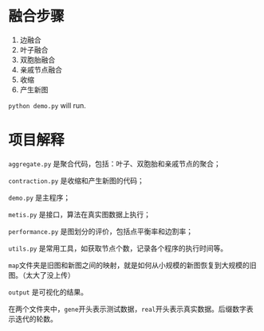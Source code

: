# 融合步骤

1. 边融合
2. 叶子融合
3. 双胞胎融合
4. 亲戚节点融合
5. 收缩
6. 产生新图

`python demo.py` will run.

# 项目解释

`aggregate.py` 是聚合代码，包括：叶子、双胞胎和亲戚节点的聚合；

`contraction.py` 是收缩和产生新图的代码；

`demo.py` 是主程序；

`metis.py` 是接口，算法在真实图数据上执行；

`performance.py` 是图划分的评价，包括点平衡率和边割率；

`utils.py` 是常用工具，如获取节点个数，记录各个程序的执行时间等。

`map`文件夹是旧图和新图之间的映射，就是如何从小规模的新图恢复到大规模的旧图。（太大了没上传）

`output` 是可视化的结果。

在两个文件夹中，`gene`开头表示测试数据，`real`开头表示真实数据。后缀数字表示迭代的轮数。

